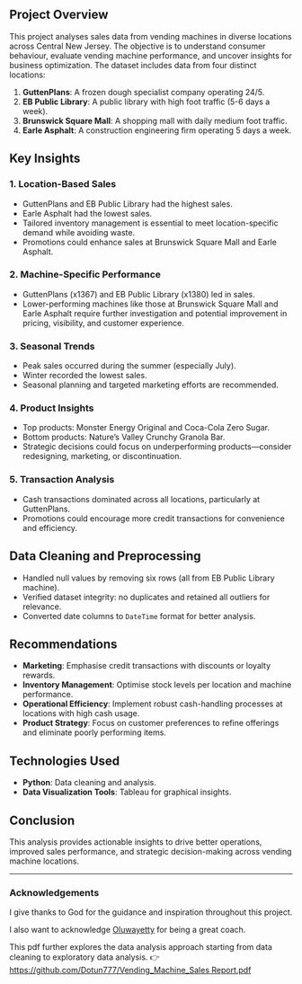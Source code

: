 ## Project Overview
This project analyses sales data from vending machines in diverse locations across Central New Jersey. The objective is to understand consumer behaviour, evaluate vending machine performance, and uncover insights for business optimization. The dataset includes data from four distinct locations:

1. **GuttenPlans**: A frozen dough specialist company operating 24/5.
2. **EB Public Library**: A public library with high foot traffic (5-6 days a week).
3. **Brunswick Square Mall**: A shopping mall with daily medium foot traffic.
4. **Earle Asphalt**: A construction engineering firm operating 5 days a week.

## Key Insights

### 1. **Location-Based Sales**
- GuttenPlans and EB Public Library had the highest sales.
- Earle Asphalt had the lowest sales.
- Tailored inventory management is essential to meet location-specific demand while avoiding waste.
- Promotions could enhance sales at Brunswick Square Mall and Earle Asphalt.

### 2. **Machine-Specific Performance**
- GuttenPlans (x1367) and EB Public Library (x1380) led in sales.
- Lower-performing machines like those at Brunswick Square Mall and Earle Asphalt require further investigation and potential improvement in pricing, visibility, and customer experience.

### 3. **Seasonal Trends**
- Peak sales occurred during the summer (especially July).
- Winter recorded the lowest sales.
- Seasonal planning and targeted marketing efforts are recommended.

### 4. **Product Insights**
- Top products: Monster Energy Original and Coca-Cola Zero Sugar.
- Bottom products: Nature’s Valley Crunchy Granola Bar.
- Strategic decisions could focus on underperforming products—consider redesigning, marketing, or discontinuation.

### 5. **Transaction Analysis**
- Cash transactions dominated across all locations, particularly at GuttenPlans.
- Promotions could encourage more credit transactions for convenience and efficiency.

## Data Cleaning and Preprocessing
- Handled null values by removing six rows (all from EB Public Library machine).
- Verified dataset integrity: no duplicates and retained all outliers for relevance.
- Converted date columns to `DateTime` format for better analysis.

## Recommendations
- **Marketing**: Emphasise credit transactions with discounts or loyalty rewards.
- **Inventory Management**: Optimise stock levels per location and machine performance.
- **Operational Efficiency**: Implement robust cash-handling processes at locations with high cash usage.
- **Product Strategy**: Focus on customer preferences to refine offerings and eliminate poorly performing items.

## Technologies Used
- **Python**: Data cleaning and analysis.
- **Data Visualization Tools**: Tableau for graphical insights.

## Conclusion
This analysis provides actionable insights to drive better operations, improved sales performance, and strategic decision-making across vending machine locations.

---
### Acknowledgements
I give thanks to God for the guidance and inspiration throughout this project.

I also want to acknowledge [Oluwayetty](https://oluwayetty.com/) for being a great coach.


This pdf further explores the data analysis approach starting from data cleaning to exploratory data analysis. 👉[https://github.com/Dotun777/Vending_Machine_Sales Report.pdf](https://github.com/Dotun777/Vending-Machine-Sales-Report/blob/main/Vending_Machine_Sales%20Report.pdf)
